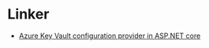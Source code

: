 # Linker
* [Azure Key Vault configuration provider in ASP.NET core](https://learn.microsoft.com/en-us/aspnet/core/security/key-vault-configuration?view=aspnetcore-7.0)